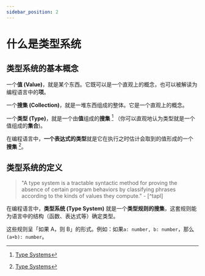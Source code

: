 ```yaml
---
sidebar_position: 2
---
```


# 什么是类型系统

## 类型系统的基本概念

一个**值 (Value)**，就是某个东西。它既可以是一个直观上的概念，也可以被解读为编程语言中的**项**。

一个**搜集 (Collection)**，就是一堆东西组成的整体。它是一个直观上的概念。

一个**类型 (Type)**，就是一个由**值**组成的**搜集** [^ts] （你可以直观地认为类型就是一个值组成的**集合**)。

在编程语言中，**一个表达式的类型**就是它在执行之时估计会取到的值形成的一个 **搜集** [^ts]。

## 类型系统的定义

> "A type system is a tractable syntactic method for proving the absence of certain program behaviors by classifying phrases according to the kinds of values they compute." - [^tapl]

在编程语言中，**类型系统 (Type System)** 就是一个**类型规则的搜集**，这套规则能为语言中的结构（函数、表达式等）确定类型。

这些规则呈「如果 A，则 B」的形式。例如：如果`a: number, b: number`，那么`(a+b): number`。

[^ts]: [Type Systems](http://lucacardelli.name/papers/typesystems.pdf)